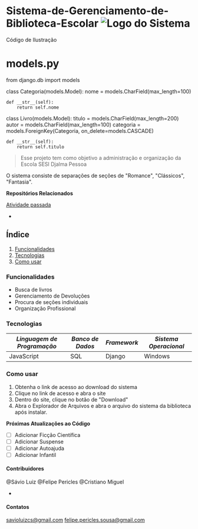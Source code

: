 # **Sistema-de-Gerenciamento-de-Biblioteca-Escolar** ![Logo do Sistema](https://static.vecteezy.com/ti/vetor-gratis/p1/19953419-icone-de-de-biblioteca-digital-gratis-vetor.png)
Código de Ilustração

# models.py

from django.db import models

class Categoria(models.Model):
    nome = models.CharField(max_length=100)

    def __str__(self):
        return self.nome

class Livro(models.Model):
    titulo = models.CharField(max_length=200)
    autor = models.CharField(max_length=100)
    categoria = models.ForeignKey(Categoria, on_delete=models.CASCADE)

    def __str__(self):
        return self.titulo


> Esse projeto tem como objetivo
> a administração e organização
> da Escola SESI Djalma Pessoa

O sistema consiste de separações de seções de "Romance", "Clássicos", "Fantasia".


**Repositórios Relacionados**

[Atividade passada](https://github.com/NirtonAfonso/Atividade-Markdown/tree/main)

*
## **Índice**

1. [Funcionalidades](https://github.com/cristianomsanto/Sistema-de-Gerenciamento-de-Biblioteca-Escolar/edit/main/README.md#%C3%ADndice)
2. [Tecnologias](https://github.com/cristianomsanto/Sistema-de-Gerenciamento-de-Biblioteca-Escolar/edit/main/README.md#%C3%ADndice)
3. [Como usar](https://github.com/cristianomsanto/Sistema-de-Gerenciamento-de-Biblioteca-Escolar/edit/main/README.md#%C3%ADndice)

### **Funcionalidades**

* Busca de livros
* Gerenciamento de Devoluções
* Procura de seções individuais
* Organização Profissional

### **Tecnologias**
| *Linguagem de Programação* | *Banco de Dados* | *Framework* | *Sistema Operacional* |
|--------------------------|----------------|-----------|----------------------|
| JavaScript               | SQL            | Django    | Windows              |

### **Como usar**
1. Obtenha o link de acesso ao download do sistema
2. Clique no link de acesso e abra o site
3. Dentro do site, clique no botão de "Download"
4. Abra o Explorador de Arquivos e abra o arquivo do sistema da biblioteca após instalar. 

**Próximas Atualizações ao Código**
- [ ] Adicionar Ficção Científica
- [ ] Adicionar Suspense
- [ ] Adicionar Autoajuda
- [ ] Adicionar Infantil

#### Contribuidores
@Sávio Luiz @Felipe Pericles @Cristiano Miguel

*

#### Contatos
savioluizcs@gmail.com
felipe.pericles.sousa@gmail.com

